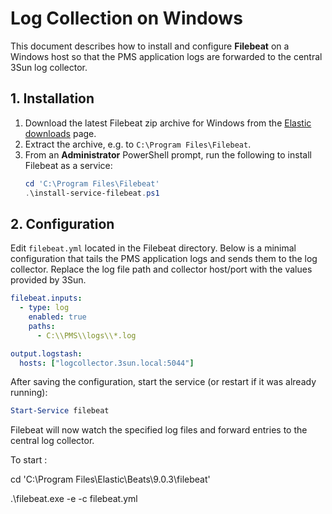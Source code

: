 # Log Collection on Windows

This document describes how to install and configure **Filebeat** on a Windows host so that the PMS application logs are forwarded to the central 3Sun log collector.

## 1. Installation

1. Download the latest Filebeat zip archive for Windows from the [Elastic downloads](https://www.elastic.co/downloads/beats/filebeat) page.
2. Extract the archive, e.g. to `C:\Program Files\Filebeat`.
3. From an **Administrator** PowerShell prompt, run the following to install Filebeat as a service:
   ```powershell
   cd 'C:\Program Files\Filebeat'
   .\install-service-filebeat.ps1
   ```

## 2. Configuration

Edit `filebeat.yml` located in the Filebeat directory. Below is a minimal configuration that tails the PMS application logs and sends them to the log collector. Replace the log file path and collector host/port with the values provided by 3Sun.

```yaml
filebeat.inputs:
  - type: log
    enabled: true
    paths:
      - C:\\PMS\\logs\\*.log

output.logstash:
  hosts: ["logcollector.3sun.local:5044"]
```

After saving the configuration, start the service (or restart if it was already running):

```powershell
Start-Service filebeat
```

Filebeat will now watch the specified log files and forward entries to the central log collector.

To start : 

cd 'C:\Program Files\Elastic\Beats\9.0.3\filebeat'

.\filebeat.exe -e -c filebeat.yml

